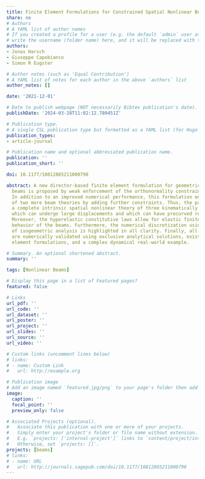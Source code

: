 ```yaml
---
title: Finite Element Formulations for Constrained Spatial Nonlinear Beam Theories
share: no
# Authors
# A YAML list of author names
# If you created a profile for a user (e.g. the default `admin` user at `content/authors/admin/`), 
# write the username (folder name) here, and it will be replaced with their full name and linked to their profile.
authors:
- Jonas Harsch
- Giuseppe Capobianco
- Simon R Eugster

# Author notes (such as 'Equal Contribution')
# A YAML list of notes for each author in the above `authors` list
author_notes: []

date: '2021-12-01'

# Date to publish webpage (NOT necessarily Bibtex publication's date).
publishDate: '2024-03-28T11:02:12.780451Z'

# Publication type.
# A single CSL publication type but formatted as a YAML list (for Hugo requirements).
publication_types:
- article-journal

# Publication name and optional abbreviated publication name.
publication: ''
publication_short: ''

doi: 10.1177/10812865211000790

abstract: A new director-based finite element formulation for geometrically exact
  beams is proposed by weak enforcement of the orthonormality constraints of the directors.
  In addition to an improved numerical performance, this formulation enables the development
  of two more beam theories by adding further constraints. Thus, the paper presents
  a complete intrinsic spatial nonlinear theory of three kinematically different beams
  which can undergo large displacements and which can have precurved reference configurations.
  Moreover, the hyperelastic constitutive laws allow for elastic finite strain material
  behavior of the beams. Furthermore, the numerical discretization using concepts
  of isogeometric analysis is highlighted in all clarity. Finally, all presented models
  are numerically validated using exclusive analytical solutions, existing finite
  element formulations, and a complex dynamical real-world example.

# Summary. An optional shortened abstract.
summary: ''

tags: [Nonlinear Beams]

# Display this page in a list of Featured pages?
featured: false

# Links
url_pdf: ''
url_code: ''
url_dataset: ''
url_poster: ''
url_project: ''
url_slides: ''
url_source: ''
url_video: ''

# Custom links (uncomment lines below)
# links:
# - name: Custom Link
#   url: http://example.org

# Publication image
# Add an image named `featured.jpg/png` to your page's folder then add a caption below.
image:
  caption: ''
  focal_point: ''
  preview_only: false

# Associated Projects (optional).
#   Associate this publication with one or more of your projects.
#   Simply enter your project's folder or file name without extension.
#   E.g. `projects: ['internal-project']` links to `content/project/internal-project/index.md`.
#   Otherwise, set `projects: []`.
projects: [beams]
# links:
# - name: URL
#   url: http://journals.sagepub.com/doi/10.1177/10812865211000790
---
```

